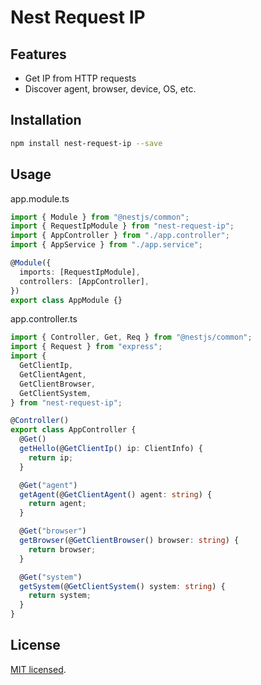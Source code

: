 # Nest Request IP

## Features

- Get IP from HTTP requests
- Discover agent, browser, device, OS, etc.

## Installation

```bash
npm install nest-request-ip --save
```

## Usage

app.module.ts

```typescript
import { Module } from "@nestjs/common";
import { RequestIpModule } from "nest-request-ip";
import { AppController } from "./app.controller";
import { AppService } from "./app.service";

@Module({
  imports: [RequestIpModule],
  controllers: [AppController],
})
export class AppModule {}
```

app.controller.ts

```typescript
import { Controller, Get, Req } from "@nestjs/common";
import { Request } from "express";
import {
  GetClientIp,
  GetClientAgent,
  GetClientBrowser,
  GetClientSystem,
} from "nest-request-ip";

@Controller()
export class AppController {
  @Get()
  getHello(@GetClientIp() ip: ClientInfo) {
    return ip;
  }

  @Get("agent")
  getAgent(@GetClientAgent() agent: string) {
    return agent;
  }

  @Get("browser")
  getBrowser(@GetClientBrowser() browser: string) {
    return browser;
  }

  @Get("system")
  getSystem(@GetClientSystem() system: string) {
    return system;
  }
}
```

## License

[MIT licensed](LICENSE).
